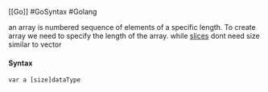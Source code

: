 [[Go]] #GoSyntax #Golang 

an array is numbered sequence of elements of a specific length. To create array we need to specify the length of the array.
while [slices](Slices) dont need size similar to vector 

#### Syntax
```
var a [size]dataType

```

